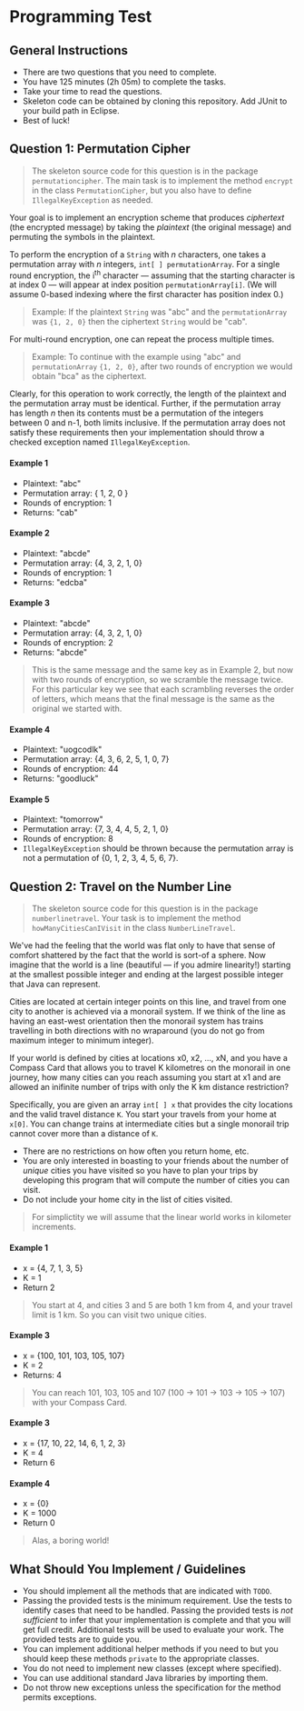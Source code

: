 Programming Test
=========

## General Instructions

+ There are two questions that you need to complete.
+ You have 125 minutes (2h 05m) to complete the tasks.
+ Take your time to read the questions. 
+ Skeleton code can be obtained by cloning this repository. Add JUnit to your build path in Eclipse.
+ Best of luck!


## Question 1: Permutation Cipher

> The skeleton source code for this question is in the package `permutationcipher`. The main task is to implement the method `encrypt` in the class `PermutationCipher`, but you also have to define `IllegalKeyException` as needed.

Your goal is to implement an encryption scheme that produces _ciphertext_ (the encrypted message) by taking the _plaintext_ (the original message) and permuting the symbols in the plaintext.

To perform the encryption of a `String` with _n_ characters, one takes a permutation array with _n_ integers, `int[ ] permutationArray`. For a single round encryption, the i<sup>th</sup> character &mdash; assuming that the starting character is at index 0 &mdash; will appear at index position `permutationArray[i]`. (We will assume 0-based indexing where the first character has position index 0.)

> Example: If the plaintext `String` was "abc" and the `permutationArray` was `{1, 2, 0}` then the ciphertext `String` would be "cab". 

For multi-round encryption, one can repeat the process multiple times. 

> Example: To continue with the example using "abc" and `permutationArray` `{1, 2, 0}`, after two rounds of encryption we would obtain "bca" as the ciphertext.
	 
Clearly, for this operation to work correctly, the length of the plaintext and the permutation array must be identical. Further, if the permutation array has length _n_ then its contents must be a permutation of the integers between 0 and n-1, both limits inclusive. If the permutation array does not satisfy these requirements then your implementation should throw a checked exception named `IllegalKeyException`.

#### Example 1
+ Plaintext: "abc"
+ Permutation array: { 1, 2, 0 }
+ Rounds of encryption: 1
+ Returns: "cab"

#### Example 2
+ Plaintext: "abcde"
+ Permutation array: {4, 3, 2, 1, 0}
+ Rounds of encryption: 1
+ Returns: "edcba"

#### Example 3
+ Plaintext: "abcde"
+ Permutation array: {4, 3, 2, 1, 0}
+ Rounds of encryption: 2
+ Returns: "abcde"

> This is the same message and the same key as in Example 2, but now with two rounds of encryption, so we scramble the message twice. For this particular key we see that each scrambling reverses the order of letters, which means that the final message is the same as the original we started with.

#### Example 4
+ Plaintext: "uogcodlk"
+ Permutation array: {4, 3, 6, 2, 5, 1, 0, 7}
+ Rounds of encryption: 44
+ Returns: "goodluck"

#### Example 5
+ Plaintext: "tomorrow"
+ Permutation array: {7, 3, 4, 4, 5, 2, 1, 0}
+ Rounds of encryption: 8
+ `IllegalKeyException` should be thrown because the permutation array is not a permutation of {0, 1, 2, 3, 4, 5, 6, 7}.

## Question 2: Travel on the Number Line

> The skeleton source code for this question is in the package `numberlinetravel`. Your task is to implement the method `howManyCitiesCanIVisit` in the class `NumberLineTravel`.

We've had the feeling that the world was flat only to have that sense of comfort shattered by the fact that the world is sort-of a sphere. Now imagine that the world is a line (beautiful &mdash; if you admire linearity!) starting at the smallest possible integer and ending at the largest possible integer that Java can represent. 

Cities are located at certain integer points on this line, and travel from one city to another is achieved via a monorail system. If we think of the line as having an east-west orientation then the monorail system has trains travelling in both directions with no wraparound (you do not go from maximum integer to minimum integer). 

If your world is defined by cities at locations x0, x2, ..., xN, and you have a Compass Card that allows you to travel K kilometres on the monorail in one journey, how many cities can you reach assuming you start at x1 and are allowed an inifinite number of trips with only the K km distance restriction?

Specifically, you are given an array `int[ ] x` that provides the city locations and the valid travel distance `K`. You start your travels from your home at `x[0]`. You can change trains at intermediate cities but a single monorail trip cannot cover more than a distance of `K`.
+ There are no restrictions on how often you return home, etc. 
+ You are only interested in boasting to your friends about the number of _unique_ cities you have visited so you have to plan your trips by developing this program that will compute the number of cities you can visit. 
+ Do not include your home city in the list of cities visited.

> For simplictity we will assume that the linear world works in kilometer increments.

#### Example 1
+ x = {4, 7, 1, 3, 5}
+ K = 1
+ Return 2

> You start at 4, and cities 3 and 5 are both 1 km from 4, and your travel limit is 1 km. So you can visit two unique cities.

#### Example 3

+ x = {100, 101, 103, 105, 107}
+ K = 2
+ Returns: 4

> You can reach 101, 103, 105 and 107 (100 -> 101 -> 103 -> 105 -> 107) with your Compass Card.
    	
#### Example 3
+ x = {17, 10, 22, 14, 6, 1, 2, 3}
+ K = 4
+ Return 6

#### Example 4
+ x = {0}
+ K = 1000
+ Return 0

> Alas, a boring world!

## What Should You Implement / Guidelines

+ You should implement all the methods that are indicated with `TODO`.
+ Passing the provided tests is the minimum requirement. Use the tests to identify cases that need to be handled. Passing the provided tests is *not sufficient* to infer that your implementation is complete and that you will get full credit. Additional tests will be used to evaluate your work. The provided tests are to guide you.
+ You can implement additional helper methods if you need to but you should keep these methods `private` to the appropriate classes.
+ You do not need to implement new classes (except where specified).
+ You can use additional standard Java libraries by importing them.
+ Do not throw new exceptions unless the specification for the method permits exceptions.

